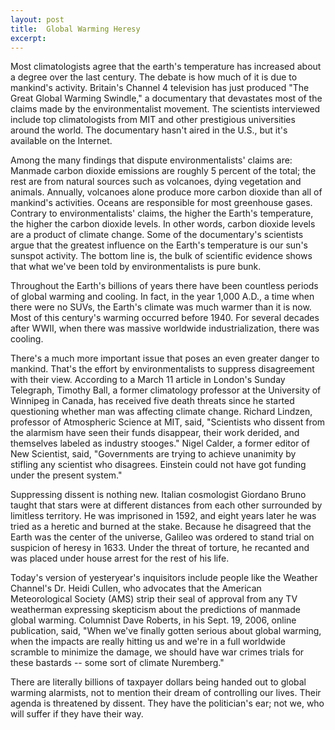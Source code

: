 ```yaml
---
layout: post
title:  Global Warming Heresy
excerpt:
---
```




            

    

            

Most climatologists agree that the earth's temperature has increased about a degree over the last century. The debate is how much of it is due to mankind's activity. Britain's Channel 4 television has just produced "The Great Global Warming Swindle," a documentary that devastates most of the claims made by the environmentalist movement. The scientists interviewed include top climatologists from MIT and other prestigious universities around the world. The documentary hasn't aired in the U.S., but it's available on the Internet. 

Among the many findings that dispute environmentalists' claims are: Manmade carbon dioxide emissions are roughly 5 percent of the total; the rest are from natural sources such as volcanoes, dying vegetation and animals. Annually, volcanoes alone produce more carbon dioxide than all of mankind's activities. Oceans are responsible for most greenhouse gases. Contrary to environmentalists' claims, the higher the Earth's temperature, the higher the carbon dioxide levels. In other words, carbon dioxide levels are a product of climate change. Some of the documentary's scientists argue that the greatest influence on the Earth's temperature is our sun's sunspot activity. The bottom line is, the bulk of scientific evidence shows that what we've been told by environmentalists is pure bunk.

Throughout the Earth's billions of years there have been countless periods of global warming and cooling. In fact, in the year 1,000 A.D., a time when there were no SUVs, the Earth's climate was much warmer than it is now. Most of this century's warming occurred before 1940. For several decades after WWII, when there was massive worldwide industrialization, there was cooling.

There's a much more important issue that poses an even greater danger to mankind. That's the effort by environmentalists to suppress disagreement with their view. According to a March 11 article in London's Sunday Telegraph, Timothy Ball, a former climatology professor at the University of Winnipeg in Canada, has received five death threats since he started questioning whether man was affecting climate change. Richard Lindzen, professor of Atmospheric Science at MIT, said, "Scientists who dissent from the alarmism have seen their funds disappear, their work derided, and themselves labeled as industry stooges." Nigel Calder, a former editor of New Scientist, said, "Governments are trying to achieve unanimity by stifling any scientist who disagrees. Einstein could not have got funding under the present system."

Suppressing dissent is nothing new. Italian cosmologist Giordano Bruno taught that stars were at different distances from each other surrounded by limitless territory. He was imprisoned in 1592, and eight years later he was tried as a heretic and burned at the stake. Because he disagreed that the Earth was the center of the universe, Galileo was ordered to stand trial on suspicion of heresy in 1633. Under the threat of torture, he recanted and was placed under house arrest for the rest of his life.

Today's version of yesteryear's inquisitors include people like the Weather Channel's Dr. Heidi Cullen, who advocates that the American Meteorological Society (AMS) strip their seal of approval from any TV weatherman expressing skepticism about the predictions of manmade global warming. Columnist Dave Roberts, in his Sept. 19, 2006, online publication, said, "When we've finally gotten serious about global warming, when the impacts are really hitting us and we're in a full worldwide scramble to minimize the damage, we should have war crimes trials for these bastards -- some sort of climate Nuremberg." 

There are literally billions of taxpayer dollars being handed out to global warming alarmists, not to mention their dream of controlling our lives. Their agenda is threatened by dissent. They have the politician's ear; not we, who will suffer if they have their way.

        

